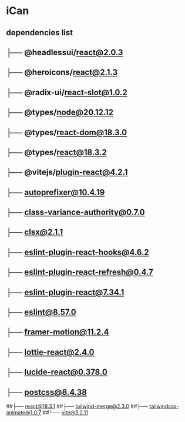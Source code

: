 # iCan
## dependencies list
## ├── @headlessui/react@2.0.3
## ├── @heroicons/react@2.1.3
## ├── @radix-ui/react-slot@1.0.2
## ├── @types/node@20.12.12
## ├── @types/react-dom@18.3.0
## ├── @types/react@18.3.2
## ├── @vitejs/plugin-react@4.2.1
## ├── autoprefixer@10.4.19
## ├── class-variance-authority@0.7.0
## ├── clsx@2.1.1
## ├── eslint-plugin-react-hooks@4.6.2
## ├── eslint-plugin-react-refresh@0.4.7
## ├── eslint-plugin-react@7.34.1
## ├── eslint@8.57.0
## ├── framer-motion@11.2.4
## ├── lottie-react@2.4.0
## ├── lucide-react@0.378.0
## ├── postcss@8.4.38
##├── react@18.3.1
##├── tailwind-merge@2.3.0
##├── tailwindcss-animate@1.0.7
##└── vite@5.2.11
